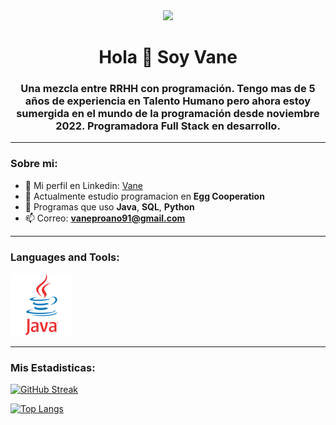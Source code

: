 <div id="header" align="center">
  <img src="https://media.giphy.com/media/L1R1tvI9svkIWwpVYr/giphy.gif" width="200" />
  <h1 align="center"> Hola 👋 Soy Vane</h1>
  <h3 align="center"> Una mezcla entre RRHH con programación. Tengo mas de 5 años de experiencia en Talento Humano pero ahora estoy sumergida en el mundo de la       programación desde noviembre 2022. Programadora Full Stack en desarrollo. 
  </h3>
</div>



---

### Sobre mi:

- 🔭 Mi perfil en Linkedin: [Vane](https://www.linkedin.com/in/vanessa-proa%C3%B1o-acebo-0478a075/)
- 🌱 Actualmente estudio programacion en **Egg Cooperation**
- 💬 Programas que uso **Java**, **SQL**, **Python**
- 📫 Correo: **vaneproano91@gmail.com**

---
<div align="left">
<h3> Languages and Tools:</h3>
  <div>
  <img src="https://github.com/devicons/devicon/blob/master/icons/java/java-original-wordmark.svg" title="Java" alt="Java" width="100" height="100/>"/>
  </div>
</div>

---

### Mis Estadisticas:

[![GitHub Streak](https://streak-stats.demolab.com?user=mishka911&theme=cobalt&hide_border=true&locale=es&date_format=j%20M%5B%20Y%5D)](https://git.io/streak-stats)

[![Top Langs](https://github-readme-stats.vercel.app/api/top-langs/?username=mishka911)](https://github.com/anuraghazra/github-readme-stats)
